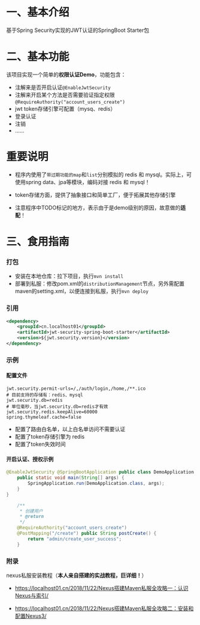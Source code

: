 # 一、基本介绍
基于Spring Security实现的JWT认证的SpringBoot Starter包

# 二、基本功能
该项目实现一个简单的**权限认证Demo**，功能包含：
* 注解来是否开启认证`@EnableJwtSecurity`
* 注解来开启某个方法是否需要验证指定权限`@RequireAuthority("account_users_create")`
* jwt token存储引擎可配置（mysq、redis）
* 登录认证
* 注销
* ……

# 重要说明
* 程序内使用了`带过期功能的map`和`list`分别模拟的 redis 和 mysql。实际上，可使用spring data、jpa等模块，编码对接 redis 和 mysql！

* token存储方面，提供了抽象接口和简单工厂，便于拓展其他存储引擎

* 注意程序中TODO标记的地方，表示由于是demo级别的原因，故意做的**适配**！

# 三、食用指南
### 打包
* 安装在本地仓库：拉下项目，执行`mvn install`
* 部署到私服：修改pom.xml的`distributionManagement`节点，另外需配置maven的setting.xml，以便连接到私服，执行`mvn deploy`

### 引用
```xml
<dependency>
	<groupId>cn.localhost01</groupId>
	<artifactId>jwt-security-spring-boot-starter</artifactId>
	<version>${jwt.security.version}</version>
</dependency>
```

### 示例
#### 配置文件
```
jwt.security.permit-urls=/,/auth/login,/home,/**.ico
# 目前支持的存储有：redis、mysql
jwt.security.db=redis
# 单位毫秒，当jwt.security.db=redis才有效
jwt.security.redis.keepAlive=60000
spring.thymeleaf.cache=false
```
* 配置了路由白名单，以上白名单访问不需要认证
* 配置了token存储引擎为 redis
* 配置了token失效时间

#### 开启认证、授权示例
```java
@EnableJwtSecurity @SpringBootApplication public class DemoApplication {
    public static void main(String[] args) {
        SpringApplication.run(DemoApplication.class, args);
    }
}
```
```java
    /**
     * 创建用户
     * @return
     */
    @RequireAuthority("account_users_create")
    @PostMapping("/create") public String postCreate() {
        return "admin/create_user_success";
    }
```

### 附录
nexus私服安装教程（**本人亲自搭建的实战教程，巨详细！**）
* https://localhost01.cn/2018/11/22/Nexus搭建Maven私服全攻略一：认识Nexus与索引/

* https://localhost01.cn/2018/11/22/Nexus搭建Maven私服全攻略二：安装和配置Nexus3/